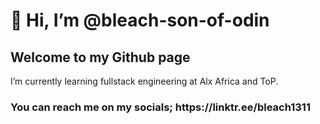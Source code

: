 <h1>👋 Hi, I’m @bleach-son-of-odin</h1>
<h2>Welcome to my Github page</h2>
<p>I’m currently learning fullstack engineering at Alx Africa and ToP.</p>
<h3>You can reach me on my socials; https://linktr.ee/bleach1311</h3>

<!---
bleach-son-of-odin/bleach-son-of-odin is a ✨ special ✨ repository because its `README.md` (this file) appears on your GitHub profile.
You can click the Preview link to take a look at your changes.
--->

